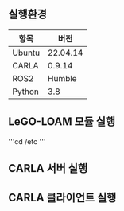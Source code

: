 ## 실행환경
| 항목       | 버전  |
|-----------|-------|
| Ubuntu     | 22.04.14 |
| CARLA    | 0.9.14 |
| ROS2      | Humble |
| Python    | 3.8   |

## LeGO-LOAM 모듈 실행
'''cd /etc '''
## CARLA 서버 실행

## CARLA 클라이언트 실행
